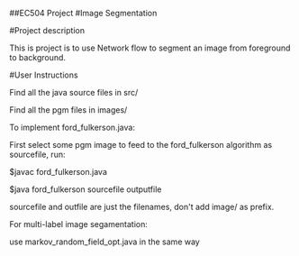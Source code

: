##EC504 Project
#Image Segmentation


#Project description
 
This is project is to use Network flow to segment an image from foreground to background. 


#User Instructions

Find all the java source files in src/

Find all the pgm files in images/

To implement ford_fulkerson.java:

First select some pgm image to feed to the ford_fulkerson algorithm as sourcefile, run:

$javac ford_fulkerson.java

$java ford_fulkerson sourcefile outputfile

sourcefile and outfile are just the filenames, don't add image/ as prefix.

For multi-label image segamentation:

use markov_random_field_opt.java in the same way

